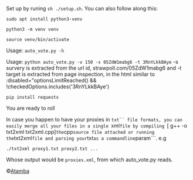 Set up by runing ```sh ./setup.sh```. You can also follow along this:
```
sudo apt install python3-venv
```
```
python3 -m venv venv
```
```
source venv/bin/activate
```
Usage: ```auto_vote.py -h```

Usage: ```python auto_vote.py -v 150 -s 05ZdW1mabg6 -t 3RnYLkkBAye```
-s survery is extracted from the url id, strawpoll.com/05ZdW1mabg6 and 
-t target is extracted from page inspection, in the html similar to 
:disabled="optionsLimitReached() && !checkedOptions.includes('3RnYLkkBAye')
```
pip install requests
```
You are ready to roll


In case you happen to have your proxies in ```txt`` file formats, you can easily merge all your
files in a single ```xml``` file by compiling 
```\[ g++ -o txt2xml txt2xml.cpp\]```
 the ```cpp``` source file attached or running the ```txt2xml``` file and parsing your ```txt``` as a commandline ```param```.
e.g
```
./txt2xml proxy1.txt proxy2.txt ...
``` 
Whose output would be ```proxies.xml```, from which auto_vote.py reads.

&copy;[Atamba](https://eliakimatamba.github.io)
